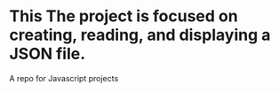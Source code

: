 # This The project is focused on creating, reading, and displaying a JSON file.
A repo for Javascript projects
